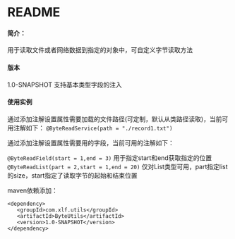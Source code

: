README
===========================
#### 简介：
用于读取文件或者网络数据到指定的对象中，可自定义字节读取方法
#### 版本
1.0-SNAPSHOT 支持基本类型字段的注入
#### 使用实例
通过添加注解设置属性需要加载的文件路径(可定制，默认从类路径读取)，当前可用注解如下：
``
@ByteReadService(path = "./record1.txt")
``

通过添加注解设置属性需要用的字段，当前可用的注解如下：

``
@ByteReadField(start = 1,end = 3)
``
用于指定start和end获取指定的位置
``
@ByteReadList(part = 2,start = 1,end = 20)
``
仅对List类型可用，part指定list的size，start指定了读取字节的起始和结束位置

maven依赖添加：

```
<dependency>
   <groupId>com.xlf.utils</groupId>
   <artifactId>ByteUtils</artifactId>
   <version>1.0-SNAPSHOT</version> 
</dependency>
```